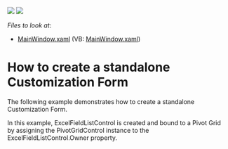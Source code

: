 <!-- default badges list -->
[![](https://img.shields.io/badge/Open_in_DevExpress_Support_Center-FF7200?style=flat-square&logo=DevExpress&logoColor=white)](https://supportcenter.devexpress.com/ticket/details/E2980)
[![](https://img.shields.io/badge/📖_How_to_use_DevExpress_Examples-e9f6fc?style=flat-square)](https://docs.devexpress.com/GeneralInformation/403183)
<!-- default badges end -->
<!-- default file list -->
*Files to look at*:

* [MainWindow.xaml](./CS/DXPivotGrid_StandaloneFieldList/MainWindow.xaml) (VB: [MainWindow.xaml](./VB/DXPivotGrid_StandaloneFieldList/MainWindow.xaml))
<!-- default file list end -->
# How to create a standalone Customization Form


<p>The following example demonstrates how to create a standalone Customization Form.</p><p>In this example, ExcelFieldListControl is created and bound to a Pivot Grid by assigning the PivotGridControl instance to the ExcelFieldListControl.Owner property.</p>

<br/>


